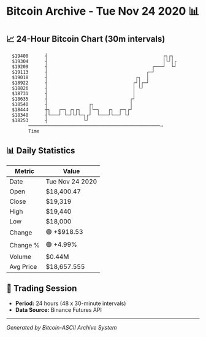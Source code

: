 # Bitcoin Archive - Tue Nov 24 2020 📊

## 📈 24-Hour Bitcoin Chart (30m intervals)

```
  $19400      ┤                                          ┌┐┌┐  
  $19304      ┤                                          │└┘│┌ 
  $19209      ┤                                      ┌───┘  └┘ 
  $19113      ┤                                    ┌─┘         
  $19018      ┤                                ┌┐  │           
  $18922      ┤                               ┌┘│┌─┘           
  $18826      ┤                               │ └┘             
  $18731      ┤                               │                
  $18635      ┤                              ┌┘                
  $18540      ┤               ┌┐             │                 
  $18444      ┼┐   ┌─┐ ┌┐┌┐   │└─┐   ┌┐  ┌─┐┌┘                 
  $18348      ┤└───┘ └─┘└┘└─┐┌┘  └───┘└──┘ └┘                  
  $18253      ┤             └┘                                 
        ────────────────────────────────────────────────→
        Time
```

## 📊 Daily Statistics

| Metric | Value |
|--------|-------|
| Date | Tue Nov 24 2020 |
| Open | $18,400.47 |
| Close | $19,319 |
| High | $19,440 |
| Low | $18,000 |
| Change | 🟢 +$918.53 |
| Change % | 🟢 +4.99% |
| Volume | $0.44M |
| Avg Price | $18,657.555 |

## 📅 Trading Session

- **Period:** 24 hours (48 x 30-minute intervals)
- **Data Source:** Binance Futures API

---
*Generated by Bitcoin-ASCII Archive System*

